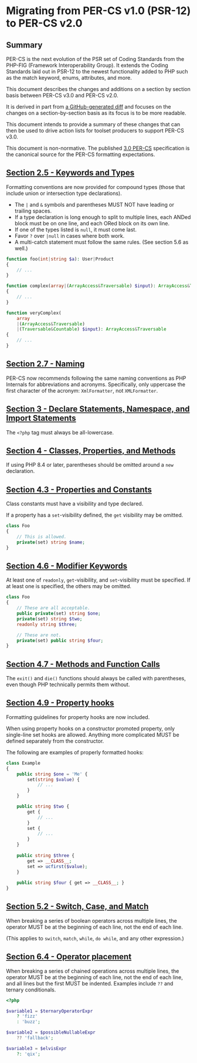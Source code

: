 # Migrating from PER-CS v1.0 (PSR-12) to PER-CS v2.0 ###

## Summary

PER-CS is the next evolution of the PSR set of Coding Standards from the
PHP-FIG (Framework Interoperability Group). It extends the Coding Standards
laid out in PSR-12 to the newest functionality added to PHP such as the match
keyword, enums, attributes, and more.

This document describes the changes and additions on a section by section
basis between PER-CS v3.0 and PER-CS v2.0.

It is derived in part from [a GitHub-generated diff](https://github.com/php-fig/per-coding-style/compare/2.0.0...3.0.0#files_bucket)
and focuses on the changes on a section-by-section basis as its focus is to be more readable.

This document intends to provide a summary of these changes that can
then be used to drive action lists for toolset producers to support PER-CS v3.0.

This document is non-normative.  The published [3.0 PER-CS](https://www.php-fig.org/per/coding-style/) specification 
is the canonical source for the PER-CS formatting expectations.

## [Section 2.5 - Keywords and Types](https://www.php-fig.org/per/coding-style/#25-keywords-and-types)

Formatting conventions are now provided for compound types (those that include union or intersection type declarations).

* The `|` and `&` symbols and parentheses MUST NOT have leading or trailing spaces.
* If a type declaration is long enough to split to multiple lines, each ANDed block must be on one line, and each ORed block on its own line.
* If one of the types listed is `null`, it must come last.
* Favor `?` over `|null` in cases where both work.
* A multi-catch statement must follow the same rules.  (See section 5.6 as well.)

```php
function foo(int|string $a): User|Product
{
    // ...
}

function complex(array|(ArrayAccess&Traversable) $input): ArrayAccess&Traversable
{
    // ...
}

function veryComplex(
    array
    |(ArrayAccess&Traversable)
    |(Traversable&Countable) $input): ArrayAccess&Traversable
{
    // ...
}
```

## [Section 2.7 - Naming](https://www.php-fig.org/per/coding-style/#27-naming)

PER-CS now recommends following the same naming conventions as PHP Internals for abbreviations and acronyms.  Specifically, only uppercase the first character of the acronym: `XmlFormatter`, not `XMLFormatter`.

## [Section 3 - Declare Statements, Namespace, and Import Statements](https://www.php-fig.org/per/coding-style/#3-declare-statements-namespace-and-import-statements)

The `<?php` tag must always be all-lowercase.

## [Section 4 - Classes, Properties, and Methods](https://www.php-fig.org/per/coding-style/#4-classes-properties-and-methods)

If using PHP 8.4 or later, parentheses should be omitted around a `new` declaration.

## [Section 4.3 - Properties and Constants](https://www.php-fig.org/per/coding-style/#43-properties-and-constants)

Class constants must have a visibility and type declared.

If a property has a `set`-visibility defined, the `get` visibility may be omitted.

```php
class Foo
{
    // This is allowed.
    private(set) string $name;
}
```

## [Section 4.6 - Modifier Keywords](https://www.php-fig.org/per/coding-style/#46-modifier-keywords)

At least one of `readonly`, `get`-visibility, and `set`-visibility must be specified.  If at least one is specified, the others may be omitted.

```php
class Foo
{
    // These are all acceptable.
    public private(set) string $one;
    private(set) string $two;
    readonly string $three;

    // These are not.
    private(set) public string $four;
}
```

## [Section 4.7 - Methods and Function Calls](https://www.php-fig.org/per/coding-style/#47-method-and-function-calls)

The `exit()` and `die()` functions should always be called with parentheses, even though PHP technically permits them without.

## [Section 4.9 - Property hooks](https://www.php-fig.org/per/coding-style/#49-property-hooks)

Formatting guidelines for property hooks are now included.

When using property hooks on a constructor promoted property, only single-line set hooks are allowed.  Anything more complicated MUST be defined separately from the constructor.

The following are examples of properly formatted hooks:

```php
class Example
{
    public string $one = 'Me' {
        set(string $value) {
            // ...
        }
    }

    public string $two {
        get {
            // ...
        }
        set {
            // ...
        }
    }
    
    public string $three {
        get => __CLASS__;
        set => ucfirst($value);
    }
    
    public string $four { get => __CLASS__; }
}
```

## [Section 5.2 - Switch, Case, and Match](https://www.php-fig.org/per/coding-style/#52-switch-case-match)

When breaking a series of boolean operators across multiple lines, the operator MUST be at the beginning of each line, not the end of each line.

(This applies to `switch`, `match`, `while`, `do while`, and any other expression.)

## [Section 6.4 - Operator placement](https://www.php-fig.org/per/coding-style/#64-operator-placement)

When breaking a series of chained operations across multiple lines, the operator MUST be at the beginning of each line, not the end of each line, and all lines but the first MUST be indented.  Examples include `??` and ternary conditionals.

```php
<?php

$variable1 = $ternaryOperatorExpr
    ? 'fizz'
    : 'buzz';

$variable2 = $possibleNullableExpr
    ?? 'fallback';

$variable3 = $elvisExpr
    ?: 'qix';
```
